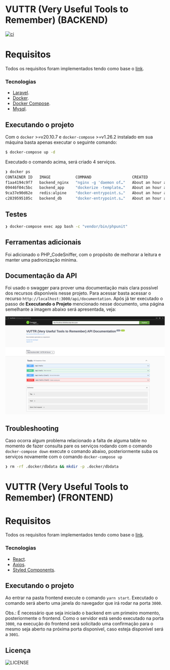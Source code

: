 # VUTTR (Very Useful Tools to Remember) (BACKEND)

[![ci](https://github.com/apteles/vuttr/actions/workflows/laravel.yml/badge.svg?branch=main)](https://github.com/apteles/vuttr/actions/workflows/laravel.yml)

# Requisitos

Todos os requisitos foram implementados tendo como base o [link](https://github.com/gustavo-startaideia/desafio-backend).

### Tecnologias

-   [Laravel](<>).
-   [Docker](<>).
-   [Docker Compose](<>).
-   [Mysql](<>).

## Executando o projeto

Com o `docker` >=v20.10.7 e `docker-compose` >=v1.26.2 instalado em sua máquina basta apenas executar o seguinte comando:

```sh
$ docker-compose up -d
```

Executado o comando acima, será criado 4 serviços.

```sh
❯ docker ps
CONTAINER ID   IMAGE           COMMAND                  CREATED             STATUS             PORTS                                                    NAMES
f1aa4194c9f7   backend_nginx   "nginx -g 'daemon of…"   About an hour ago   Up About an hour   0.0.0.0:3000->80/tcp, :::3000->80/tcp                    vuttr-nginx
09446f04c5bc   backend_app     "dockerize -template…"   About an hour ago   Up About an hour   9000/tcp                                                 vuttr-app
9ca37e90d62e   redis:alpine    "docker-entrypoint.s…"   About an hour ago   Up About an hour   6379/tcp                                                 vuttr-redis
c2839595105c   backend_db      "docker-entrypoint.s…"   About an hour ago   Up About an hour   33060/tcp, 0.0.0.0:33006->3306/tcp, :::33006->3306/tcp   vuttr-db
```

## Testes

```sh
❯ docker-compose exec app bash -c "vendor/bin/phpunit"
```

## Ferramentas adicionais

Foi adicionado o PHP_CodeSniffer, com o propósito de melhorar a leitura e manter uma padronização minima.

## Documentação da API

Foi usado o swagger para prover uma documentação mais clara possível dos recursos disponíveis nesse projeto. Para acessar basta acessar o
recurso `http://localhost:3000/api/documentation`. Após já ter executado o passo de **Executando o Projeto** mencionado nesse documento, uma página semelhante a imagem abaixo será apresentada, veja:

![Documentação](./backend/.docs/doc-api.png)

## Troubleshooting

Caso ocorra algum problema relacionado a falta de alguma table no momento de fazer
consulta pare os serviços rodando com o comando `docker-compose down` execute o comando abaixo, posteriormente suba os serviços novamente com o comando `docker-compose up`

```sh
❯ rm -rf .docker/dbdata && mkdir -p .docker/dbdata
```

# VUTTR (Very Useful Tools to Remember) (FRONTEND)

# Requisitos

Todos os requisitos foram implementados tendo como base o [link](https://github.com/gustavo-startaideia/desafio-frontend).

### Tecnologias

-   [React](<>).
-   [Axios](<>).
-   [Styled Components](<>).

## Executando o projeto

Ao entrar na pasta frontend execute o comando `yarn start`. Executado o comando será aberto uma janela do navegador que irá rodar na porta `3000`.

Obs.: É necessário que seja iniciado o backend em um primeiro momento, posteriormente o frontend. Como o servidor está sendo executado na porta `3000`, na execução do frontend será solicitado uma confirmação para o mesmo seja aberto na próxima porta disponível, caso esteja disponível será a `3001`.

## Licença

![LICENSE](https://img.shields.io/badge/license-MIT-%23F8952D)
